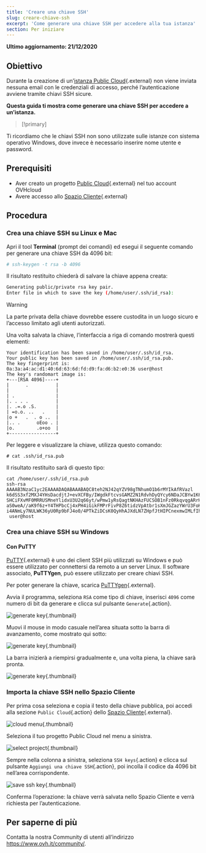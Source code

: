 ```yaml
---
title: 'Creare una chiave SSH'
slug: creare-chiave-ssh
excerpt: 'Come generare una chiave SSH per accedere alla tua istanza'
section: Per iniziare
---
```


**Ultimo aggiornamento: 21/12/2020**

## Obiettivo

Durante la creazione di un’[istanza Public Cloud](https://www.ovh.it/public-cloud/){.external} non viene inviata nessuna email con le credenziali di accesso, perché l’autenticazione avviene tramite chiavi SSH sicure.

**Questa guida ti mostra come generare una chiave SSH per accedere a un’istanza.**

> [!primary]
>
Ti ricordiamo che le chiavi SSH non sono utilizzate sulle istanze con sistema operativo Windows, dove invece è necessario inserire nome utente e password.
>

## Prerequisiti

* Aver creato un progetto [Public Cloud](https://www.ovh.it/public-cloud/){.external} nel tuo account OVHcloud
* Avere accesso allo [Spazio Cliente](https://www.ovh.com/auth/?action=gotomanager&from=https://www.ovh.it/&ovhSubsidiary=it){.external}

## Procedura

### Crea una chiave SSH su Linux e Mac

Apri il tool **Terminal** (prompt dei comandi) ed esegui il seguente comando per generare una chiave SSH da 4096 bit:

```sh
# ssh-keygen -t rsa -b 4096
```

Il risultato restituito chiederà di salvare la chiave appena creata:

```sh
Generating public/private rsa key pair.
Enter file in which to save the key (/home/user/.ssh/id_rsa):
```

> [!warning]
>
> La parte privata della chiave dovrebbe essere custodita in un luogo sicuro e l’accesso limitato agli utenti autorizzati.
> 

Una volta salvata la chiave, l’interfaccia a riga di comando mostrerà questi elementi:

```ssh
Your identification has been saved in /home/user/.ssh/id_rsa.
Your public key has been saved in /home/user/.ssh/id_rsa.pub.
The key fingerprint is:
0a:3a:a4:ac:d1:40:6d:63:6d:fd:d9:fa:d6:b2:e0:36 user@host
The key's randomart image is:
+---[RSA 4096]----+
|      .          |
|                 |
| .               |
|. . . .          |
|. .=.o .S.       |
| =o.o. ..   .    |
|o +   .  . o ..  |
|.. .      oEoo . |
|o.        .o+oo  |
+-----------------+
```

Per leggere e visualizzare la chiave, utilizza questo comando:

```ssh
# cat .ssh/id_rsa.pub
```

Il risultato restituito sarà di questo tipo:

```ssh
cat /home/user/.ssh/id_rsa.pub
ssh-rsa AAAAB3NzaC1yc2EAAAADAQABAAABAQC8teh2NJ42qYZV98gTNhumO1b6rMYIkAfRVazl
k6dSS3xf2MXJ4YHsDacdjtJ+evXCFBy/IWgdkFtcvsGAMZ2N1RdvhDyQYcy6NDaJCBYw1K6Gv5fJ
SHCiFXvMF0MRRUSMneYlidxU3U2q66yt/wPmw1yRsQagtNKHAzFUCSOB1nFz0RkqvqgARrHTY0bd
aS0weA//aK9f6z+Y4THPbcCj4xPH4iGikFMPrFivP8Z6tidzVpAtbr1sXmJGZazYWrU3FoK2a1sF
i4ANmLy7NULWK36yU0Rp9bFJ4o0/4PTkZiDCsK0QyHhAJXdLN7ZHpfJtHIPCnexmwIMLfIhCWhO5
 user@host
```

### Crea una chiave SSH su Windows

#### Con PuTTY

[PuTTY](https://www.chiark.greenend.org.uk/~sgtatham/putty/){.external} è uno dei client SSH più utilizzati su Windows e può essere utilizzato per connettersi da remoto a un server Linux. Il software associato, **PuTTYgen**, può essere utilizzato per creare chiavi SSH.

Per poter generare la chiave, scarica [PuTTYgen](https://the.earth.li/~sgtatham/putty/latest/w64/puttygen.exe){.external}.

Avvia il programma, seleziona `RSA` come tipo di chiave, inserisci `4096` come numero di bit da generare e clicca sul pulsante `Generate`{.action}.

![generate key](images/puttygen-01.png){.thumbnail}

Muovi il mouse in modo casuale nell’area situata sotto la barra di avanzamento, come mostrato qui sotto:

![generate key](images/puttygen-02.gif){.thumbnail}

La barra inizierà a riempirsi gradualmente e, una volta piena, la chiave sarà pronta.

![generate key](images/puttygen-03.png){.thumbnail}

### Importa la chiave SSH nello Spazio Cliente

Per prima cosa seleziona e copia il testo della chiave pubblica, poi accedi alla sezione `Public Cloud`{.action} dello [Spazio Cliente](https://www.ovh.com/auth/?action=gotomanager&from=https://www.ovh.it/&ovhSubsidiary=it){.external}.



![cloud menu](images/cloud-menu.png){.thumbnail}

Seleziona il tuo progetto Public Cloud nel menu a sinistra.

![select project](images/select-project.png){.thumbnail}

Sempre nella colonna a sinistra, seleziona `SSH keys`{.action} e clicca sul pulsante `Aggiungi una chiave SSH`{.action}, poi incolla il codice da 4096 bit nell’area corrispondente.

![save ssh key](images/save-key.png){.thumbnail}

Conferma l’operazione: la chiave verrà salvata nello Spazio Cliente e verrà richiesta per l’autenticazione.

## Per saperne di più 

Contatta la nostra Community di utenti all’indirizzo <https://www.ovh.it/community/>.